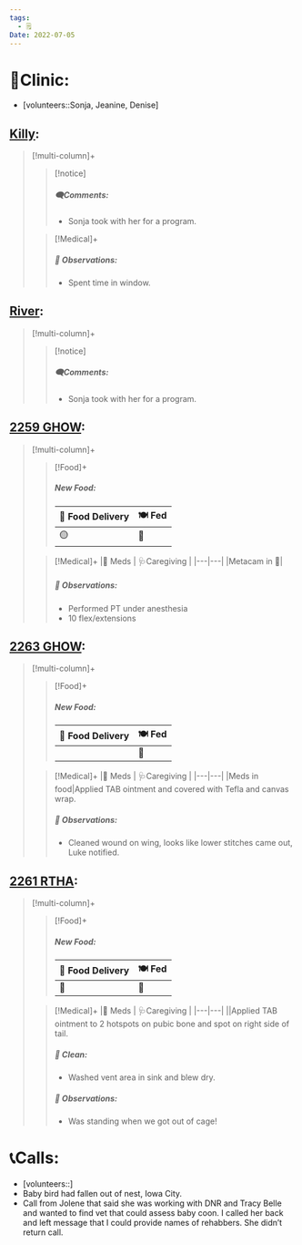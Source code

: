 ```yaml
---
tags:
  - 🗒️
Date: 2022-07-05
---
```


# 🏥Clinic:
- [volunteers::Sonja, Jeanine, Denise]

## [Killy](../RARE%20Birds/Ed%20Birds/Killy.md):
> [!multi-column]+
>
>> [!notice]
>> ##### 🗨️Comments:
>> - Sonja took with her for a program.
>
>> [!Medical]+
>> ##### 🔭 Observations:
>> - Spent time in window.

## [River](../RARE%20Birds/Ed%20Birds/River.md):
> [!multi-column]+
>
>> [!notice]
>> ##### 🗨️Comments:
>> - Sonja took with her for a program.
>

## [2259 GHOW](../RARE%20Birds/2259%20GHOW.md):
> [!multi-column]+
>
>> [!Food]+
>> ##### New Food:
>> |🚚 Food Delivery| 🍽️ Fed|
>> |---|---|
>>|🟡|🐀
>
>> [!Medical]+
>> |💊 Meds | 🩺Caregiving |
>> |---|---|
>> |Metacam in 🐀|
>>
>> ##### 🔭 Observations:
>> - Performed PT under anesthesia
>> - 10 flex/extensions

## [2263 GHOW](../RARE%20Birds/2263%20GHOW.md):
> [!multi-column]+
>
>> [!Food]+
>> ##### New Food:
>> |🚚 Food Delivery| 🍽️ Fed|
>> |---|---|
>>||🐀
>
>> [!Medical]+
>> |💊 Meds | 🩺Caregiving |
>> |---|---|
>> |Meds in food|Applied TAB ointment and covered with Tefla and canvas wrap.
>>
>> ##### 🔭 Observations:
>> - Cleaned wound on wing, looks like lower stitches came out, Luke notified.

## [2261 RTHA](../RARE%20Birds/2261%20RTHA.md):
> [!multi-column]+
>
>> [!Food]+
>> ##### New Food:
>> |🚚 Food Delivery| 🍽️ Fed|
>> |---|---|
>>|🫱|🐀
>
>> [!Medical]+
>> |💊 Meds | 🩺Caregiving |
>> |---|---|
>> ||Applied TAB ointment to 2 hotspots on pubic bone and spot on right side of tail.
>>
>>##### 🫧 Clean:
>> - Washed vent area in sink and blew dry. 
>>
>> ##### 🔭 Observations:
>> - Was standing when we got out of cage!

# 📞Calls:
- [volunteers::]
- Baby bird had fallen out of nest, Iowa City. 
- Call from Jolene that said she was working with DNR and Tracy Belle and wanted to find vet that could assess baby coon. I called her back and left message that I could provide names of rehabbers. She didn’t return call.